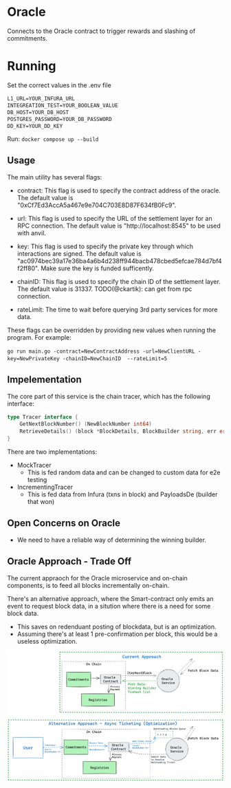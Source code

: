 # Oracle
Connects to the Oracle contract to trigger rewards and slashing of commitments.

# Running
Set the correct values in the .env file
```
L1_URL=YOUR_INFURA_URL
INTEGREATION_TEST=YOUR_BOOLEAN_VALUE
DB_HOST=YOUR_DB_HOST
POSTGRES_PASSWORD=YOUR_DB_PASSWORD
DD_KEY=YOUR_DD_KEY
```

Run:
`docker compose up --build`

## Usage

The main utility has several flags:

- contract: This flag is used to specify the contract address of the oracle. The default value is "0xCf7Ed3AccA5a467e9e704C703E8D87F634fB0Fc9".

- url: This flag is used to specify the URL of the settlement layer for an RPC connection. The default value is "http://localhost:8545" to be used with anvil.

- key: This flag is used to specify the private key through which interactions are signed. The default value is "ac0974bec39a17e36ba4a6b4d238ff944bacb478cbed5efcae784d7bf4f2ff80". Make sure the key is funded sufficently.

- chainID: This flag is used to specify the chain ID of the settlement layer. The default value is 31337. TODO(@ckartik): can get from rpc connection.

- rateLimit: The time to wait before querying 3rd party services for more data.

These flags can be overridden by providing new values when running the program. For example:

`go run main.go -contract=NewContractAddress -url=NewClientURL -key=NewPrivateKey -chainID=NewChainID  --rateLimit=5`



## Impelementation

The core part of this service is the chain tracer, which has the following interface:
```go
type Tracer interface {
	GetNextBlockNumber() (NewBlockNumber int64)
	RetrieveDetails() (block *BlockDetails, BlockBuilder string, err error)
}
```

There are two implementations:
- MockTracer
    - This is fed random data and can be changed to custom data for e2e testing
- IncrementingTracer
    - This is fed data from Infura (txns in block) and PayloadsDe (builder that won)

## Open Concerns on Oracle
- We need to have a reliable way of determining the winning builder.

## Oracle Approach - Trade Off
The current appraoch for the Oracle microservice and on-chain components, is to feed all blocks incrementally on-chain.

There's an alternative approach, where the Smart-contract only emits an event to request block data, in a sitution where there is a need for some block data.
- This saves on redenduant posting of blockdata, but is an optimization. 
- Assuming there's at least 1 pre-confirmation per block, this would be a useless optimization.

![Oracle Ticketing Alternative Image](./Oracle%20Ticketing%20Alternative.png)
